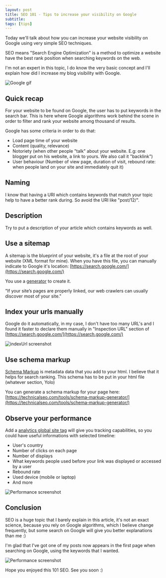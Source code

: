 ```yaml
---
layout: post
title: SEO 101 - Tips to increase your visibility on Google
subtitle:
tags: [tips]
---
```


Today we'll talk about how you can increase your website visibility on Google using very simple SEO techniques.

SEO means "Search Engine Optimization" is a method to optimize a website have the best rank position when searching keywords on the web.

I'm not an expert in this topic, I do know the very basic concept and I'll explain how did I increase my blog visibility with Google.

![Google gif](https://www.google.com/logos/doodles/2015/googles-new-logo-5078286822539264.3-hp2x.gif)


## Quick recap

For your website to be found on Google, the user has to put keywords in the search bar. This is here where Google algorithms work behind the scene in order to filter and rank your website among thousand of results.

Google has some criteria in order to do that:

- Load page time of your website
- Content (quality, relevance)
- Notoriety (when other people "talk" about your website. E.g: one blogger put on his website, a link to yours. We also call it "backlink")
- User behaviour (Number of view page, duration of visit, rebound rate: when people land on your site and immediately quit it)

## Naming

I know that having a URI which contains keywords that match your topic help to have a better rank during. So avoid the URI like "post/12/".

## Description

Try to put a description of your article which contains keywords as well.

## Use a sitemap

A sitemap is the blueprint of your website, it's a file at the root of your website (XML format for mine). When you have this file, you can manually indicate to Google it's location: [https://search.google.com/](https://search.google.com/)

You use a [generator](https://technicalseo.com/tools/schema-markup-generator/) to create it.

"If your site’s pages are properly linked, our web crawlers can usually discover most of your site."


## Index your urls manually

Google do it automatically, in my case, I don't have too many URL's and I found it faster to declare them manually in "Inspection URL" section of [https://search.google.com/](https://search.google.com/)

![indexUrl screenshot](https://github.com/ptran32/ptran32.github.io/blob/master/_posts/img/15-seo.png?raw=true)



## Use schema markup

[Schema Markup](https://moz.com/learn/seo/schema-structured-data) is metadata data that you add to your html. I believe that it helps for search ranking. This schema has to be put in your html file (whatever section, Yolo)

You can generate a schema markup for your page here: [https://technicalseo.com/tools/schema-markup-generator/](https://technicalseo.com/tools/schema-markup-generator/)

## Observe your performance

Add a [analytics global site tag](https://support.google.com/analytics/answer/1008080?hl=en) will give you tracking capabilities, so you could have useful informations with selected timeline:
- User's country
- Number of clicks on each page
- Number of displays
- What keywords people used before your link was displayed or accessed by a user
- Rebound rate
- Used device (mobile or laptop)
- And more

![Performance screenshot](https://github.com/ptran32/ptran32.github.io/blob/master/_posts/img/16-seo.png?raw=true)



## Conclusion

SEO is a huge topic that I barely explain in this article, it's not an exact science, because you rely on Google algorithms, which I believe change frequently, but some search on Google will give you better explanations than me :)

I'm glad that I've got one of my posts now appears in the first page when searching on Google, using the keywords that I wanted.

![Performance screenshot](https://github.com/ptran32/ptran32.github.io/blob/master/_posts/img/17-seo.png?raw=true)

Hope you enjoyed this 101 SEO. See you soon :)
